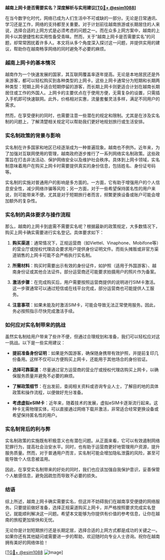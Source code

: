 **越南上网卡是否需要实名？深度解析与实用建议[[TG💪+ @esim1088](https://t.me/s/esim1088)]**

在当今数字化时代，网络已成为人们生活中不可或缺的一部分。无论是日常通讯、学习还是工作，网络的支持都至关重要。对于计划前往越南旅游或长期居住的人来说，选择合适的上网方式是必须考虑的问题之一。而在众多上网方案中，越南的上网卡以其便捷性和实用性备受青睐。然而，关于“越南上网卡是否需要实名”的问题，却常常困扰着许多人。本文将从多个角度深入探讨这一问题，并提供实用的建议，帮助你在越南畅享网络的同时避免不必要的麻烦。

### 越南上网卡的基本情况

越南作为一个快速发展的国家，其互联网覆盖率逐年提高。无论是本地居民还是外来游客，都可以轻松购买到各种类型的上网卡。这些上网卡通常分为短期和长期两种类型：短期上网卡适合短期停留的游客，而长期上网卡则更适合计划在越南长期居住或工作的外国人。上网卡的主要优点在于使用方便，无需复杂的设置，只需插入手机即可快速联网。此外，价格相对实惠，流量套餐灵活多样，满足不同用户的需求。

然而，在享受便利的同时，也需要注意一些潜在的规定和限制。尤其是在涉及实名制的问题上，了解清楚相关规定可以帮助我们更好地规划旅行或生活安排。

### 实名制政策的背景与影响

实名制在许多国家和地区已经逐渐成为一种普遍现象。越南也不例外。近年来，为了加强对互联网使用的管理，越南政府逐步推行了一系列网络实名制政策。这些政策旨在打击非法活动、保护网络安全以及维护社会秩序。具体到上网卡领域，实名制意味着用户在购买上网卡时需要提供真实的身份信息，包括姓名、身份证号码等。

实名制的实施对普通用户的影响是多方面的。一方面，它有助于增强用户的个人信息安全性，减少网络诈骗等风险；另一方面，对于一些希望保持匿名性的用户来说，则可能带来不便。尤其是对于短期旅行者而言，频繁更换设备或账户可能会增加额外的复杂性。

### 实名制的具体要求与操作流程

那么，越南的上网卡到底需不需要实名呢？根据最新的政策规定，大多数情况下，购买上网卡确实需要进行实名登记。具体要求如下：

1. **购买渠道**：通常情况下，正规运营商（如Viettel、Vinaphone、Mobifone等）的营业厅或授权代理店会要求用户提供身份证明文件。而街头摊贩或非官方渠道销售的上网卡可能不会严格执行实名制。
   
2. **所需材料**：购买时需要出示有效的身份证件，如护照（适用于外国游客）、越南身份证或其他合法证件。部分运营商还可能要求拍摄用户的照片作为备案。

3. **激活步骤**：在完成购买后，用户需要按照运营商提供的说明进行SIM卡激活。这一步骤通常可以通过短信或在线平台完成，部分运营商也可能提供人工服务。

4. **注意事项**：如果未能及时激活SIM卡，可能会导致无法正常使用服务。因此，务必按照指示尽快完成激活手续。

### 如何应对实名制带来的挑战

虽然实名制给用户带来了些许不便，但通过合理规划和准备，我们可以轻松应对这一挑战。以下是一些实用建议：

- **提前准备身份证明**：如果是外国游客，确保随身携带有效护照，并提前复印几份备用。这样不仅可以方便购买上网卡，还能用于其他场合的身份验证。
  
- **选择可靠渠道**：尽量通过官方运营商的营业厅或授权代理店购买上网卡，以确保服务质量并避免不必要的麻烦。

- **了解政策细节**：在出发前，查阅相关资料或咨询专业人士，了解目的地的具体政策和操作流程，以便做好充分准备。

- **考虑虚拟eSIM卡**：近年来，随着技术的发展，虚拟eSIM卡逐渐流行起来。这种卡无需物理实体，可以直接通过网络下载并激活，非常适合经常更换设备或希望保持匿名性的用户。

### 实名制背后的利与弊

实名制政策的实施既有积极意义也有潜在问题。从正面来看，它可以有效遏制网络犯罪行为，提高社会治安水平。同时，也有助于运营商更好地管理用户资源，提升服务质量。然而，对于普通用户而言，实名制可能会增加隐私泄露的风险，甚至可能导致个人信息被滥用。

因此，在享受实名制带来的好处的同时，我们也应该加强自我保护意识，妥善保管个人敏感信息，避免因疏忽而导致不必要的损失。

### 结语

综上所述，越南上网卡确实需要实名，但这并不妨碍我们在越南享受便捷的网络服务。只要提前做好准备，选择正规渠道购买上网卡，并严格按照要求完成实名登记，就能顺利解决这一问题。希望本文能够为你提供有价值的参考信息，让你在越南的旅程更加愉快和无忧。

无论你是计划短期旅行还是长期定居，选择合适的上网方式都是成功的关键之一。如果你还有其他疑问或需要进一步的帮助，欢迎随时向专业人士咨询。祝你在越南拥有美好的网络体验！

[[TG💪+ @esim1088](https://t.me/s/esim1088) ![Image](https://i.postimg.cc/4NQfJmqS/Snipaste-2025-05-13-00-14-12.png)]